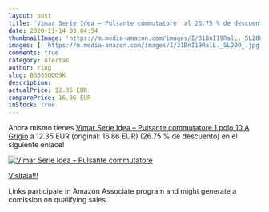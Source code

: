 ```yaml
---
layout: post
title: 'Vimar Serie Idea – Pulsante commutatore  al 26.75 % de descuento'
date: 2020-11-14 03:04:54
thumbnailImage: 'https://m.media-amazon.com/images/I/31BnI19RalL._SL200_.jpg'
images: [ 'https://m.media-amazon.com/images/I/31BnI19RalL._SL200_.jpg' ]
comments: true
category: ofertas
author: ring
slug: B005SGQG9K
description:
actualPrice: 12.35 EUR
comparePrice: 16.86 EUR
inStock: true
---
```


Ahora mismo tienes [Vimar Serie Idea – Pulsante commutatore 1 polo 10 A Grigio](https://www.amazon.it/dp/B005SGQG9K/?tag=tolees00-21) a 12.35 EUR (original: 16.86 EUR) (26.75 %  de descuento) en el siguiente enlace!

[![Vimar Serie Idea – Pulsante commutatore ](https://m.media-amazon.com/images/I/31BnI19RalL._SL200_.jpg)](https://www.amazon.it/dp/B005SGQG9K/?tag=tolees00-21)

[Visítala!!!](https://www.amazon.it/dp/B005SGQG9K/?tag=tolees00-21)

Links participate in Amazon Associate program and might generate a comission on qualifying sales
